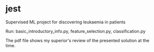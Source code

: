 # jest
Supervised ML project for discovering leukaemia in patients

Run:
basic_introductory_info.py, feature_selection.py, classification.py

The pdf file shows my superior's review of the presented solution at the time.

